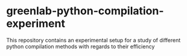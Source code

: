 # greenlab-python-compilation-experiment
This repository contains an experimental setup for a study of different python compilation methods with regards to their efficiency 
